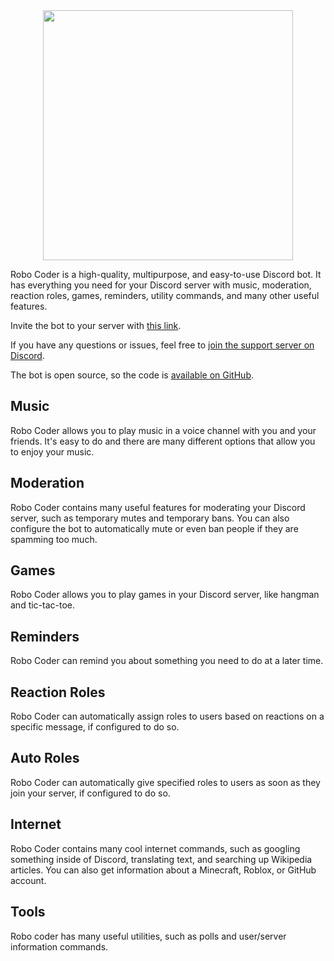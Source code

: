 <center><img style="width:400px;height:auto;" src="https://raw.githubusercontent.com/ilovetocode2019/Robo-Coder/master/assets/commands.gif"></center>

Robo Coder is a high-quality, multipurpose, and easy-to-use Discord bot. It has everything you need for your Discord server with music, moderation, reaction roles, games, reminders, utility commands, and many other useful features.

Invite the bot to your server with [this link](https://discord.com/oauth2/authorize?client_id=639607732202110977&scope=bot+applications.commands&permissions=4566936822).

If you have any questions or issues, feel free to [join the support server on Discord](https://discord.gg/6jQpPeEtQM).

The bot is open source, so the code is [available on GitHub](https://github.com/ilovetocode2019/Robo-Coder).

## Music
Robo Coder allows you to play music in a voice channel with you and your friends. It's easy to do and there are many different options that allow you to enjoy your music.

## Moderation
Robo Coder contains many useful features for moderating your Discord server, such as temporary mutes and temporary bans. You can also configure the bot to automatically mute or even ban people if they are spamming too much.

## Games
Robo Coder allows you to play games in your Discord server, like hangman and tic-tac-toe.

## Reminders
Robo Coder can remind you about something you need to do at a later time.

## Reaction Roles
Robo Coder can automatically assign roles to users based on reactions on a specific message, if configured to do so.

## Auto Roles
Robo Coder can automatically give specified roles to users as soon as they join your server, if configured to do so.

## Internet
Robo Coder contains many cool internet commands, such as googling something inside of Discord, translating text, and searching up Wikipedia articles. You can also get information about a Minecraft, Roblox, or GitHub account.

## Tools
Robo coder has many useful utilities, such as polls and user/server information commands.
